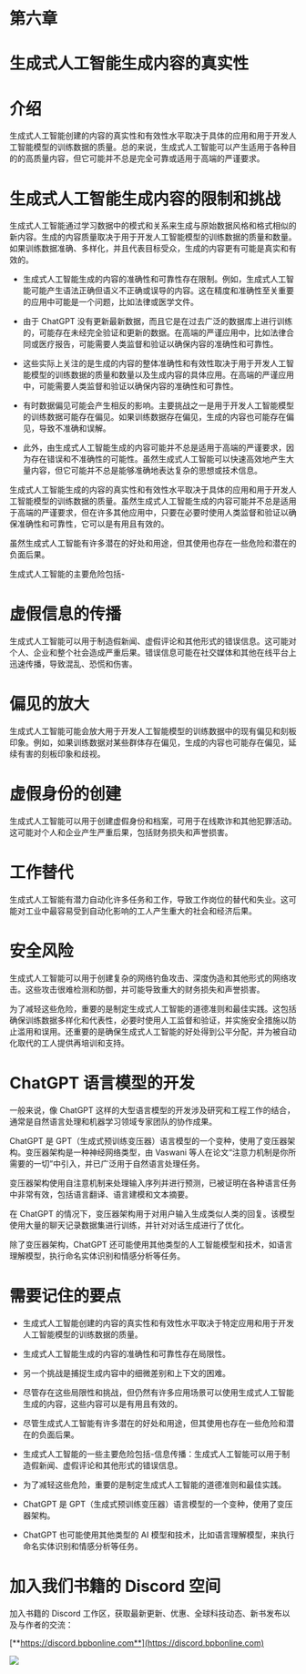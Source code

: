 # 第六章

# 生成式人工智能生成内容的真实性

# 介绍

生成式人工智能创建的内容的真实性和有效性水平取决于具体的应用和用于开发人工智能模型的训练数据的质量。总的来说，生成式人工智能可以产生适用于各种目的的高质量内容，但它可能并不总是完全可靠或适用于高端的严谨要求。

# 生成式人工智能生成内容的限制和挑战

生成式人工智能通过学习数据中的模式和关系来生成与原始数据风格和格式相似的新内容。生成的内容质量取决于用于开发人工智能模型的训练数据的质量和数量。如果训练数据准确、多样化，并且代表目标受众，生成的内容更有可能是真实和有效的。

+   生成式人工智能生成的内容的准确性和可靠性存在限制。例如，生成式人工智能可能产生语法正确但语义不正确或误导的内容。这在精度和准确性至关重要的应用中可能是一个问题，比如法律或医学文件。

+   由于 ChatGPT 没有更新最新数据，而且它是在过去广泛的数据库上进行训练的，可能存在未经完全验证和更新的数据。在高端的严谨应用中，比如法律合同或医疗报告，可能需要人类监督和验证以确保内容的准确性和可靠性。

+   这些实际上关注的是生成的内容的整体准确性和有效性取决于用于开发人工智能模型的训练数据的质量和数量以及生成内容的具体应用。在高端的严谨应用中，可能需要人类监督和验证以确保内容的准确性和可靠性。

+   有时数据偏见可能会产生相反的影响。主要挑战之一是用于开发人工智能模型的训练数据可能存在偏见。如果训练数据存在偏见，生成的内容也可能存在偏见，导致不准确和误解。

+   此外，由生成式人工智能生成的内容可能并不总是适用于高端的严谨要求，因为存在错误和不准确性的可能性。虽然生成式人工智能可以快速高效地产生大量内容，但它可能并不总是能够准确地表达复杂的思想或技术信息。

生成式人工智能生成的内容的真实性和有效性水平取决于具体的应用和用于开发人工智能模型的训练数据的质量。虽然生成式人工智能生成的内容可能并不总是适用于高端的严谨要求，但在许多其他应用中，只要在必要时使用人类监督和验证以确保准确性和可靠性，它可以是有用且有效的。

虽然生成式人工智能有许多潜在的好处和用途，但其使用也存在一些危险和潜在的负面后果。

生成式人工智能的主要危险包括-

# 虚假信息的传播

生成式人工智能可以用于制造假新闻、虚假评论和其他形式的错误信息。这可能对个人、企业和整个社会造成严重后果。错误信息可能在社交媒体和其他在线平台上迅速传播，导致混乱、恐慌和伤害。

# 偏见的放大

生成式人工智能可能会放大用于开发人工智能模型的训练数据中的现有偏见和刻板印象。例如，如果训练数据对某些群体存在偏见，生成的内容也可能存在偏见，延续有害的刻板印象和歧视。

# 虚假身份的创建

生成式人工智能可以用于创建虚假身份和档案，可用于在线欺诈和其他犯罪活动。这可能对个人和企业产生严重后果，包括财务损失和声誉损害。

# 工作替代

生成式人工智能有潜力自动化许多任务和工作，导致工作岗位的替代和失业。这可能对工业中最容易受到自动化影响的工人产生重大的社会和经济后果。

# 安全风险

生成式人工智能可以用于创建复杂的网络钓鱼攻击、深度伪造和其他形式的网络攻击。这些攻击很难检测和防御，并可能导致重大的财务损失和声誉损害。

为了减轻这些危险，重要的是制定生成式人工智能的道德准则和最佳实践。这包括确保训练数据多样化和代表性，必要时使用人工监督和验证，并实施安全措施以防止滥用和误用。还重要的是确保生成式人工智能的好处得到公平分配，并为被自动化取代的工人提供再培训和支持。

# ChatGPT 语言模型的开发

一般来说，像 ChatGPT 这样的大型语言模型的开发涉及研究和工程工作的结合，通常是自然语言处理和机器学习领域专家团队的协作成果。

ChatGPT 是 GPT（生成式预训练变压器）语言模型的一个变种，使用了变压器架构。变压器架构是一种神经网络类型，由 Vaswani 等人在论文“注意力机制是你所需要的一切”中引入，并已广泛用于自然语言处理任务。

变压器架构使用自注意机制来处理输入序列并进行预测，已被证明在各种语言任务中非常有效，包括语言翻译、语言建模和文本摘要。

在 ChatGPT 的情况下，变压器架构用于对用户输入生成类似人类的回复。该模型使用大量的聊天记录数据集进行训练，并针对对话生成进行了优化。

除了变压器架构，ChatGPT 还可能使用其他类型的人工智能模型和技术，如语言理解模型，执行命名实体识别和情感分析等任务。

# 需要记住的要点

+   生成式人工智能创建的内容的真实性和有效性水平取决于特定应用和用于开发人工智能模型的训练数据的质量。

+   生成式人工智能生成的内容的准确性和可靠性存在局限性。

+   另一个挑战是捕捉生成内容中的细微差别和上下文的困难。

+   尽管存在这些局限性和挑战，但仍然有许多应用场景可以使用生成式人工智能生成的内容，这些内容可以是有用且有效的。

+   尽管生成式人工智能有许多潜在的好处和用途，但其使用也存在一些危险和潜在的负面后果。

+   生成式人工智能的一些主要危险包括-信息传播：生成式人工智能可以用于制造假新闻、虚假评论和其他形式的错误信息。

+   为了减轻这些危险，重要的是制定生成式人工智能的道德准则和最佳实践。

+   ChatGPT 是 GPT（生成式预训练变压器）语言模型的一个变种，使用了变压器架构。

+   ChatGPT 也可能使用其他类型的 AI 模型和技术，比如语言理解模型，来执行命名实体识别和情感分析等任务。

# 加入我们书籍的 Discord 空间

加入书籍的 Discord 工作区，获取最新更新、优惠、全球科技动态、新书发布以及与作者的交流：

[**https://discord.bpbonline.com**](https://discord.bpbonline.com)

![](img/dis.jpg)
